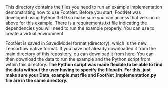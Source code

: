 This directory contains the files you need to run an example implementation demonstrating how to use FootNet. Before you start, FootNet was developed using Python 3.6.9 so make sure you can access that version or above for this example. There is a [requirements.txt](https://github.com/adrianrivadulla/FootNet_Development/blob/main/FootNet_Inference/requirements.txt) file indicating the dependencies you will need to run the example properly. You can use to create a virtual environment. 

FootNet is saved in SavedModel format (directory), which is the new Tensorflow native format. If you have not already downloaded it from the main directory of this repository, ou can download it from [here](https://drive.google.com/uc?export=download&id=18y8RhQTH3d1Nqp-CWiM415suUZxqjj-9). You can then download the data to run the example and the Python script from within this directory. **The Python script was made flexible to be able to find the data without the user having to specify the filepath. For this, just make sure your Data_example.mat file and FootNet_implementation.py file are in the same directory.**
